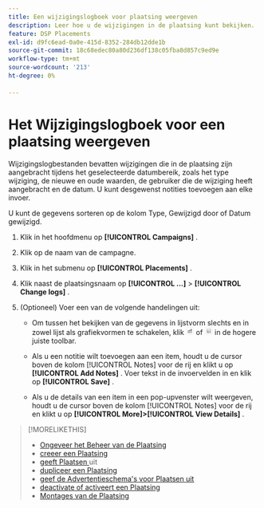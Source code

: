 ```yaml
---
title: Een wijzigingslogboek voor plaatsing weergeven
description: Leer hoe u de wijzigingen in de plaatsing kunt bekijken.
feature: DSP Placements
exl-id: d9fc6ead-0a0e-415d-8352-284db12dde1b
source-git-commit: 18c68edec80a80d236df138c05fba8d857c9ed9e
workflow-type: tm+mt
source-wordcount: '213'
ht-degree: 0%

---
```


# Het Wijzigingslogboek voor een plaatsing weergeven

Wijzigingslogbestanden bevatten wijzigingen die in de plaatsing zijn aangebracht tijdens het geselecteerde datumbereik, zoals het type wijziging, de nieuwe en oude waarden, de gebruiker die de wijziging heeft aangebracht en de datum. U kunt desgewenst notities toevoegen aan elke invoer.

U kunt de gegevens sorteren op de kolom Type, Gewijzigd door of Datum gewijzigd.

1. Klik in het hoofdmenu op **[!UICONTROL Campaigns]** .

1. Klik op de naam van de campagne.

1. Klik in het submenu op **[!UICONTROL Placements]** .

1. Klik naast de plaatsingsnaam op **[!UICONTROL ...]** > **[!UICONTROL Change logs]** .

1. (Optioneel) Voer een van de volgende handelingen uit:

   * Om tussen het bekijken van de gegevens in lijstvorm slechts en in zowel lijst als grafiekvormen te schakelen, klik ![ Lijst en grafiekmening ](/help/dsp/assets/table-plus-chart-view.png " Lijst en grafiekmening ") of ![Tabelweergave](/help/dsp/assets/table-view.png "Tabelweergave") in de hogere juiste toolbar.

   * Als u een notitie wilt toevoegen aan een item, houdt u de cursor boven de kolom [!UICONTROL Notes] voor de rij en klikt u op **[!UICONTROL Add Notes]** . Voer tekst in de invoervelden in en klik op **[!UICONTROL Save]** .

   * Als u de details van een item in een pop-upvenster wilt weergeven, houdt u de cursor boven de kolom [!UICONTROL Notes] voor de rij en klikt u op **[!UICONTROL More]>[!UICONTROL View Details]** .


>[!MORELIKETHIS]
>
>* [ Ongeveer het Beheer van de Plaatsing ](placement-about.md)
>* [ creeer een Plaatsing ](placement-create.md)
>* [ geeft Plaatsen ](placement-edit.md) uit
>* [ dupliceer een Plaatsing ](placement-duplicate.md)
>* [ geef de Advertentieschema&#39;s voor Plaatsen uit ](placement-edit-ad-schedule.md)
>* [ deactivate of activeert een Plaatsing ](placement-pause-activate.md)
>* [ Montages van de Plaatsing ](placement-settings.md)
